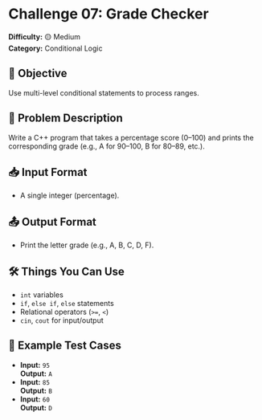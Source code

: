 # Challenge 07: Grade Checker

**Difficulty:** 🟡 Medium  
**Category:** Conditional Logic

## 🧠 Objective
Use multi-level conditional statements to process ranges.

## 📝 Problem Description
Write a C++ program that takes a percentage score (0–100) and prints the corresponding grade (e.g., A for 90–100, B for 80–89, etc.).

## 📥 Input Format
- A single integer (percentage).

## 📤 Output Format
- Print the letter grade (e.g., A, B, C, D, F).

## 🛠️ Things You Can Use
- `int` variables
- `if`, `else if`, `else` statements
- Relational operators (`>=`, `<`)
- `cin`, `cout` for input/output

## 🧪 Example Test Cases
- **Input:** `95`  
  **Output:** `A`
- **Input:** `85`  
  **Output:** `B`
- **Input:** `60`  
  **Output:** `D`